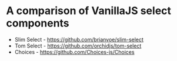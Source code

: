 # A comparison of VanillaJS select components

- Slim Select - https://github.com/brianvoe/slim-select
- Tom Select - https://github.com/orchidjs/tom-select
- Choices - https://github.com/Choices-js/Choices